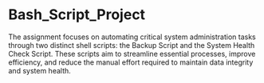 # Bash_Script_Project
  The assignment focuses on automating critical system administration tasks through two distinct shell scripts: the Backup Script and the System Health Check Script. These scripts aim to streamline essential processes, improve efficiency, and reduce the manual effort       required to maintain data integrity and system health. 
